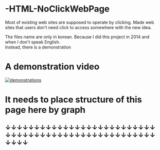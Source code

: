 # -HTML-NoClickWebPage
Most of existing web sites are supposed to operate by clicking. Made web sites that users don’t need click to access somewhere with the new idea.

The files name are only in korean. Because I did this project in 2014 and when I don't speak English.<br>
Instead, there is a demonstration<br>

# A demonstration video<br>
[![demonstrations](https://img.youtube.com/vi/jSYao6pXsvM/0.jpg)](https://www.youtube.com/watch?v=jSYao6pXsvM)

# It needs to place structure of this page here by graph
## ↓↓↓↓↓↓↓↓↓↓↓↓↓↓↓↓↓↓↓↓↓↓↓↓↓↓↓↓↓↓↓↓↓↓↓↓↓↓↓↓↓↓↓↓↓↓↓↓↓↓↓↓↓↓↓↓
